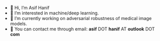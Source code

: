 - 👋 Hi, I’m Asif Hanif
- 👀 I’m interested in machine/deep learning.
- 🌱 I’m currently working on adversarial robustness of medical image models.
- :email: You can contact me through email: **asif** DOT **hanif** AT **outlook** DOT **com**

<!---
asif-hanif/asif-hanif is a ✨ special ✨ repository because its `README.md` (this file) appears on your GitHub profile.
You can click the Preview link to take a look at your changes.
--->
